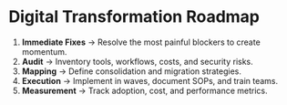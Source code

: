 # Digital Transformation Roadmap

1. **Immediate Fixes** → Resolve the most painful blockers to create momentum.  
2. **Audit** → Inventory tools, workflows, costs, and security risks.  
3. **Mapping** → Define consolidation and migration strategies.  
4. **Execution** → Implement in waves, document SOPs, and train teams.  
5. **Measurement** → Track adoption, cost, and performance metrics.  
